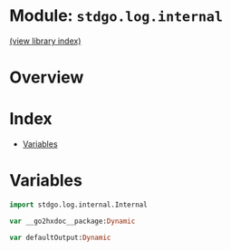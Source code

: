 # Module: `stdgo.log.internal`

[(view library index)](../../stdgo.md)


# Overview


# Index


- [Variables](<#variables>)

# Variables


```haxe
import stdgo.log.internal.Internal
```


```haxe
var __go2hxdoc__package:Dynamic
```


```haxe
var defaultOutput:Dynamic
```


